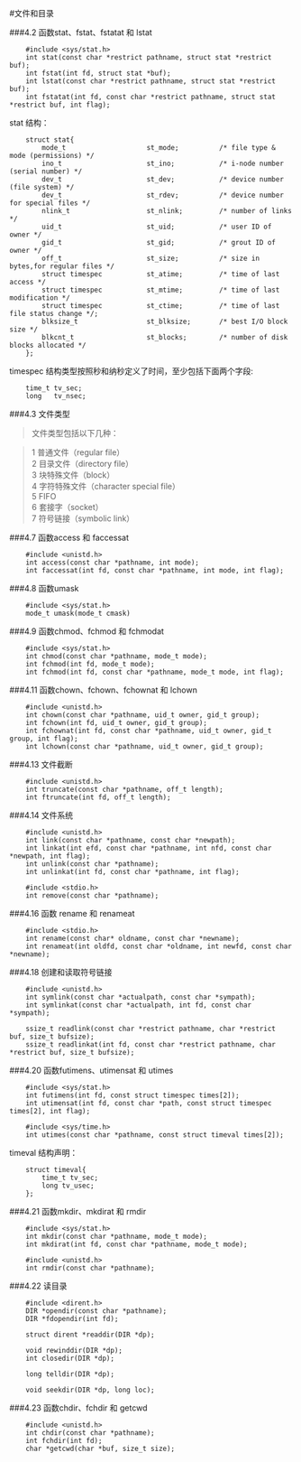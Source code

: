 #文件和目录

###4.2 函数stat、fstat、fstatat 和 lstat

		#include <sys/stat.h>
		int stat(const char *restrict pathname, struct stat *restrict buf);
		int fstat(int fd, struct stat *buf);
		int lstat(const char *restrict pathname, struct stat *restrict buf);
		int fstatat(int fd, const char *restrict pathname, struct stat *restrict buf, int flag);

stat 结构：

		struct stat{
			mode_t                    st_mode;          /* file type & mode (permissions) */
			ino_t                     st_ino;           /* i-node number (serial number) */
			dev_t                     st_dev;           /* device number (file system) */
			dev_t                     st_rdev;          /* device number for special files */
			nlink_t                   st_nlink;         /* number of links */
			uid_t                     st_uid;           /* user ID of owner */
			gid_t                     st_gid;           /* grout ID of owner */
			off_t                     st_size;          /* size in bytes,for regular files */
			struct timespec           st_atime;         /* time of last access */
			struct timespec           st_mtime;         /* time of last modification */
			struct timespec           st_ctime;         /* time of last file status change */;
			blksize_t                 st_blksize;       /* best I/O block size */
			blkcnt_t                  st_blocks;        /* number of disk blocks allocated */
		};

timespec 结构类型按照秒和纳秒定义了时间，至少包括下面两个字段:

		time_t tv_sec;
		long   tv_nsec;

###4.3 文件类型

>文件类型包括以下几种： 

>1 普通文件（regular file）  
>2 目录文件（directory file）  
>3 块特殊文件（block）  
>4 字符特殊文件（character special file）  
>5 FIFO  
>6 套接字（socket）  
>7 符号链接（symbolic link）  

###4.7 函数access 和 faccessat

		#include <unistd.h>
		int access(const char *pathname, int mode);
		int faccessat(int fd, const char *pathname, int mode, int flag);

###4.8 函数umask

		#include <sys/stat.h>
		mode_t umask(mode_t cmask)

###4.9 函数chmod、fchmod 和 fchmodat

		#include <sys/stat.h>
		int chmod(const char *pathname, mode_t mode);
		int fchmod(int fd, mode_t mode);
		int fchmod(int fd, const char *pathname, mode_t mode, int flag);

###4.11 函数chown、fchown、fchownat 和 lchown

		#include <unistd.h>
		int chown(const char *pathname, uid_t owner, gid_t group);
		int fchown(int fd, uid_t owner, gid_t group);
		int fchownat(int fd, const char *pathname, uid_t owner, gid_t group, int flag);
		int lchown(const char *pathname, uid_t owner, gid_t group);

###4.13 文件截断

		#include <unistd.h>
		int truncate(const char *pathname, off_t length);
		int ftruncate(int fd, off_t length);
###4.14 文件系统

		#include <unistd.h>
		int link(const char *pathname, const char *newpath);
		int linkat(int efd, const char *pathname, int nfd, const char *newpath, int flag);
		int unlink(const char *pathname);
		int unlinkat(int fd, const char *pathname, int flag);
		
		#include <stdio.h>
		int remove(const char *pathname);

###4.16 函数 rename 和 renameat

		#include <stdio.h>
		int rename(const char* oldname, const char *newname);
		int renameat(int oldfd, const char *oldname, int newfd, const char *newname);

###4.18 创建和读取符号链接

		#include <unistd.h>
		int symlink(const char *actualpath, const char *sympath);
		int symlinkat(const char *actualpath, int fd, const char *sympath);
		
		ssize_t readlink(const char *restrict pathname, char *restrict buf, size_t bufsize);
		ssize_t readlinkat(int fd, const char *restrict pathname, char *restrict buf, size_t bufsize);

###4.20 函数futimens、utimensat 和 utimes

		#include <sys/stat.h>
		int futimens(int fd, const struct timespec times[2]);
		int utimensat(int fd, const char *path, const struct timespec times[2], int flag);

		#include <sys/time.h>
		int utimes(const char *pathname, const struct timeval times[2]);

timeval 结构声明：

		struct timeval{
			time_t tv_sec;
			long tv_usec;
		};

###4.21 函数mkdir、mkdirat 和 rmdir

		#include <sys/stat.h>
		int mkdir(const char *pathname, mode_t mode);
		int mkdirat(int fd, const char *pathname, mode_t mode);
		
		#include <unistd.h>
		int rmdir(const char *pathname);

###4.22 读目录

		#include <dirent.h>
		DIR *opendir(const char *pathname);
		DIR *fdopendir(int fd);

		struct dirent *readdir(DIR *dp);
		
		void rewinddir(DIR *dp);
		int closedir(DIR *dp);
		
		long telldir(DIR *dp);

		void seekdir(DIR *dp, long loc);

###4.23 函数chdir、fchdir 和 getcwd

		#include <unistd.h>
		int chdir(const char *pathname);
		int fchdir(int fd);
		char *getcwd(char *buf, size_t size);

